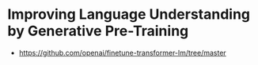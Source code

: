 # Improving Language Understanding by Generative Pre-Training
- https://github.com/openai/finetune-transformer-lm/tree/master
